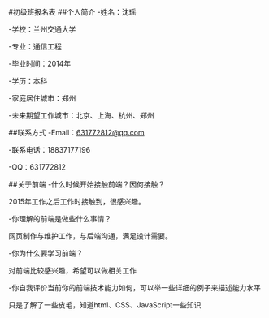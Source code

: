 #初级班报名表
##个人简介
-姓名：沈瑶 

-学校：兰州交通大学

-专业：通信工程

-毕业时间：2014年

-学历：本科

-家庭居住城市：郑州

-未来期望工作城市：北京、上海、杭州、郑州

##联系方式
-Email：631772812@qq.com

-联系电话：18837177196

-QQ：631772812

##关于前端
-什么时候开始接触前端？因何接触？

2015年工作之后工作时接触到，很感兴趣。

-你理解的前端是做些什么事情？

网页制作与维护工作，与后端沟通，满足设计需要。

-你为什么要学习前端？

对前端比较感兴趣，希望可以做相关工作

-你自我评价当前你的前端技术能力如何，可以举一些详细的例子来描述能力水平

只是了解了一些皮毛，知道html、CSS、JavaScript一些知识
